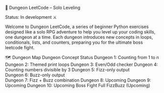 🏰 Dungeon LeetCode – Solo Leveling

Status: In development ⚔️

Welcome to Dungeon LeetCode, a series of beginner Python exercises designed like a solo RPG adventure to help you level up your coding skills, one dungeon at a time. Each dungeon introduces new concepts in loops, conditionals, lists, and counters, preparing you for the ultimate boss leetcode fight.

🗺️ Dungeon Map
Dungeon	Concept	Status
Dungeon 1:	Counting from 1 to n	
Dungeon 2:	Themed print loops
Dungeon 3:	Even/Odd checker
Dungeon 4:	Counting numbers divisible by 3
Dungeon 5:	Fizz-only output	
Dungeon 6:	Buzz-only output	
Dungeon 7:	Fizz + Buzz combination
Dungeon 8:  Upcoming
Dungeon 9:  Upcoming 
Dungeon 10: Upcoming
Boss Fight	Full FizzBuzz	(Upcoming)
